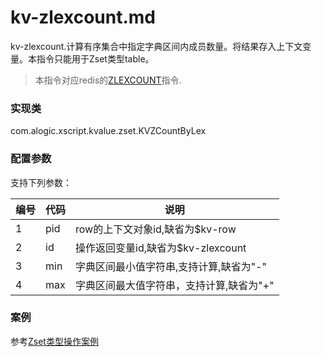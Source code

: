 kv-zlexcount.md
=======

kv-zlexcount.计算有序集合中指定字典区间内成员数量。将结果存入上下文变量。本指令只能用于Zset类型table。

> 本指令对应redis的[ZLEXCOUNT](http://http://redis.io/commands/zlexcount)指令.  

### 实现类

com.alogic.xscript.kvalue.zset.KVZCountByLex

### 配置参数

支持下列参数：

| 编号 | 代码 | 说明 |
| ---- | ---- | ---- |
| 1 | pid | row的上下文对象id,缺省为$kv-row |
| 2 | id | 操作返回变量id,缺省为$kv-zlexcount |
| 3 | min | 字典区间最小值字符串,支持计算,缺省为"-" |
| 4 | max | 字典区间最大值字符串，支持计算,缺省为"+"|


### 案例

参考[Zset类型操作案例](case.zset.md)